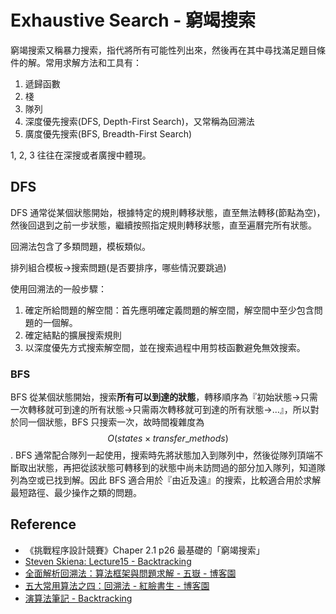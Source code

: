 # Exhaustive Search - 窮竭搜索

窮竭搜索又稱暴力搜索，指代將所有可能性列出來，然後再在其中尋找滿足題目條件的解。常用求解方法和工具有：

1. 遞歸函數
2. 棧
3. 隊列
4. 深度優先搜索(DFS, Depth-First Search)，又常稱為回溯法
5. 廣度優先搜索(BFS, Breadth-First Search)

1, 2, 3 往往在深搜或者廣搜中體現。

## DFS

DFS 通常從某個狀態開始，根據特定的規則轉移狀態，直至無法轉移(節點為空)，然後回退到之前一步狀態，繼續按照指定規則轉移狀態，直至遍曆完所有狀態。

回溯法包含了多類問題，模板類似。

排列組合模板->搜索問題(是否要排序，哪些情況要跳過)

使用回溯法的一般步驟：

1. 確定所給問題的解空間：首先應明確定義問題的解空間，解空間中至少包含問題的一個解。
2. 確定結點的擴展搜索規則
3. 以深度優先方式搜索解空間，並在搜索過程中用剪枝函數避免無效搜索。

### BFS

BFS 從某個狀態開始，搜索**所有可以到達的狀態**，轉移順序為『初始狀態->只需一次轉移就可到達的所有狀態->只需兩次轉移就可到達的所有狀態->...』，所以對於同一個狀態，BFS 只搜索一次，故時間複雜度為 $$O(states \times transfer\_methods)$$. BFS 通常配合隊列一起使用，搜索時先將狀態加入到隊列中，然後從隊列頂端不斷取出狀態，再把從該狀態可轉移到的狀態中尚未訪問過的部分加入隊列，知道隊列為空或已找到解。因此 BFS 適合用於『由近及遠』的搜索，比較適合用於求解最短路徑、最少操作之類的問題。

## Reference

- 《挑戰程序設計競賽》Chaper 2.1 p26 最基礎的「窮竭搜索」
- [Steven Skiena: Lecture15 - Backtracking](https://raw.githubusercontent.com/billryan/algorithm-exercise/master/shared-files/docs/lecture15-backtracking.pdf)
- [全面解析回溯法：算法框架與問題求解 - 五嶽 - 博客園](http://www.cnblogs.com/wuyuegb2312/p/3273337.html)
- [五大常用算法之四：回溯法 - 紅臉書生 - 博客園](http://www.cnblogs.com/steven_oyj/archive/2010/05/22/1741376.html)
- [演算法筆記 - Backtracking](http://www.csie.ntnu.edu.tw/~u91029/Backtracking.html)
